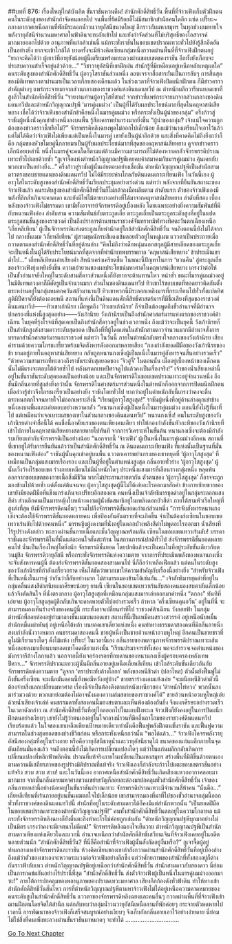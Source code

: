 ##บทที่ 876: เรื่องใหญ่ใกล้บังเกิด ขั้นราชันหวนคืน!
สำนักศักดิ์สิทธิ์วั่น
พื้นที่ที่จ้าวเฟิงเก็บตัวฝึกตน คนในระดับสูงของสำนักกำจัดคนออกไป จนพื้นที่รัศมีร้อยลี้ไม่มีสมาชิกสำนักคนใดอีก
แซ่ด เปรี๊ยะ~
กลางอากาศเหนือลานที่พักมีระลอกน้ำวนวายุอัสนีขนาดใหญ่ ลึกราวกับมหาสมุทร ในทุกช่วงลมหายใจ พลังวายุอัสนีจำนวนมหาศาลในฟ้าดินจะทะลักเข้าไป และยังกำจัดส่วนที่ไม่บริสุทธิ์ของไอสวรรค์มากมายออกไปด้วย
อานุภาพที่แก่กล้าเช่นนี้ แม้กระทั่งราชันในขอบเขตปราณเทวะทั่วไปยังรู้สึกอึดอัดเป็นอย่างยิ่ง ยากจะเข้าใกล้ได้
บางครั้งจะมีห้วงคิดเซียนกลุ่มหนึ่งกวาดผ่านพื้นที่ที่จ้าวเฟิงฝึกตนอยู่
“ยากจะคิดได้ว่า ผู้เยาว์ที่อายุยังน้อยผู้นี้เตรียมพร้อมทะลวงผ่านขอบเขตของราชัน อีกทั้งยังเกือบจะประสบความสำเร็จอยู่แล้วด้วย…”
“วิชาวายุอัสนีที่เขาฝึกฝน สำนักรู้ที่มีเหมือนอยู่เหนือหลักเหตุผลใด”
คนระดับสูงของสำนักศักดิ์สิทธิ์วั่น ผู้อาวุโสราชันส่วนหนึ่ง ลอบเจรจาสื่อสารกันเป็นการลับๆ
การสิ้นสุดของมิติเทพลวงตาผ่านมาเป็นเวลาเกือบสองเดือนแล้ว
ในช่วงเวลาที่จ้าวเฟิงปิดผนึกฝึกตน ก็มีข่าวคราวสำคัญต่างๆ แพร่กระจายมาจากส่วนกลางของราชวงศ์แห่งดินแดนทวีป
ณ ตำหนักผลึกวารีบนยอดเขาที่สูงลิ่วในสำนักศักดิ์สิทธิ์วั่น
“รายงานท่านผู้อาวุโสที่สาม! จากข่าวที่แพร่กระจายมาจากส่วนกลางของดินแดนทวีปและตำหนักวิญญาณปฐพี ‘มารคู่ผมม่วง’ เป็นผู้ที่ได้รับผลประโยชน์มากที่สุดในคฤหาสน์เสียหยาง เชื่อได้ว่าจ้าวเฟิงของสำนักข้าคือหนึ่งในมารคู่ผมม่วง หรือกระทั่งเป็นผู้นำของกลุ่ม”
ครึ่งก้าวสู่ราชันผู้หนึ่งนั่งคุกเข่าข้างหนึ่งลงบนพื้น รู้สึกเคารพยำเกรงมากยิ่งขึ้น
“ผู้นำของกลุ่ม? เจ้าแน่ใจความถูกต้องของข่าวคราวนี้หรือไม่?”
จักรพรรดิหลิงฉยงพูดไม่ออกไปเล็กน้อย
ถึงแม้ว่านางเตรียมใจเอาไว้แล้ว แต่ไม่ได้คิดว่าจ้าวเฟิงไม่เพียงแต่เป็นหนึ่งในมารคู่ เขายังเป็นผู้นำอีกด้วย
และสิ่งที่คาดคิดไม่ถึงยิ่งกว่าก็คือ กลุ่มของหัวขโมยคู่นี้กลายมาเป็นผู้รับผลประโยชน์มากที่สุดของคฤหาสน์เสียหยาง
ดูจากข่าวคราวเล็กน้อยเหล่านี้ หนึ่งในมารคู่จะคนใดก็ตามแต่ล้วนมีความสามารถที่ไม่ต้องหวาดกลัวจักรพรรดิปราณเทวะทั่วไปเลยด้วยซ้ำ
“กูเจาจื้อแห่งตำหนักวิญญาณปฐพีเคยคบค้าสมาคมกับมารคู่ผมม่วง คุ้นเคยกับพวกเขาเป็นอย่างยิ่ง…”
ครึ่งก้าวสู่ราชันผู้นั้นเอ่ยตอบอย่างเชื่อมั่น
ตำหนักวิญญาณปฐพีเป็นสำนักสามดาวตรงขอบชายแดนของดินแดนทวีป ไม่ได้มีระยะห่างไกลกับดินแดนเกาะเทียนเฟิง
ในวันนี้เอง
ผู้อาวุโสในระดับสูงของสำนักศักดิ์สิทธิ์วั่นเรียกประชุมอย่างเร่งด่วน
แต่ทว่า หลังจากที่ยืนยันสถานะของจ้าวเฟิงแล้ว คนระดับสูงของสำนักศักดิ์สิทธิ์วั่นก็ไม่กล้าลงมือผลีผลาม
ลำดับแรก ตัวของจ้าวเฟิงเองมีพลังที่ลึกล้ำเกินจะคาดเดา และยังมีไพ่ไม้ตายบางอย่างที่ได้มาจากคฤหาสน์เสียหยาง
ลำดับที่สอง เบื้องหลังของจ้าวเฟิงไม่ธรรมดา เขามีทั้งอาจารย์จักรพรรดิอยู่เบื้องหลัง โดยเฉพาะอย่างยิ่งความสัมพันธ์ที่มีกับหนานเฟิงอ๋อง
ลำดับสาม ความสัมพันธ์กับตระกูลเถี่ย
ตระกูลเถี่ยเป็นตระกูลระดับสูงที่อยู่ในแปดตระกูลชนชั้นสูงของราชวงศ์ เป็นถึงปราการต้านทานราชวงศ์จันทราทมิฬทางทิศตะวันตกเฉียงเหนือ
‘เถี่ยหลีเทียน’ ผู้เป็นจักรพรรดิแห่งตระกูลเถี่ยพำนักอยู่ใกล้สำนักศักดิ์สิทธิ์วั่น จนถึงตอนนี้ยังไม่ได้จากไป
กลางชั้นเมฆ
‘เถี่ยหลีเทียน’ ผู้สวมชุดนักรบสีแดงเข้มลอยตัวอยู่ในหมู่เมฆ แววตาเป็นประกายเมื่อกวาดตามองสำนักศักดิ์สิทธิ์วั่นที่อยู่ด้านล่าง
“คิดไม่ถึงว่าเด็กหนุ่มนอกสกุลผู้มีสายเลือดของตระกูลเถี่ยจะเป็นหนึ่งในผู้ได้รับประโยชน์มากที่สุดจากที่พำนักเทพบรรพกาล ‘คฤหาสน์เสียหยาง’ ข้าประเมินเขาต่ำไป…”
เถี่ยหลีเทียนเอ่ยเสียงต่ำ สีหน้าเคร่งเครียดขึ้น
ในขณะนี้ปัญหาในการ ‘หวนคืน’ สู่ตระกูลเถี่ยของจ้าวเฟิงยุ่งเหยิงยิ่งขึ้น
ความเย้ายวนของผลประโยชน์มหาศาลในคฤหาสน์เสียหยาง เกรงว่าต่อให้เป็นขั้วอำนาจยิ่งใหญ่ในระดับสามสี่ดาวส่วนหนึ่งก็ยังยากจะต้านทานไหว
หนำซ้ำ ขณะที่มารคู่ผมม่วงอยู่ในมิติเทพลวงตาก็มีศัตรูเป็นจำนวนมาก
ส่วนในของดินแดนทวีป ทิวเขาไร้ขอบเขตที่ทอดยาวติดกันตั้งตระหง่านอยู่ในกลุ่มหมอกควันสลัวมานานปี
ทิวเขาพวกนี้มีระลอกเพลิงมารที่กระเทือนไปทั่วทั้งแปดทิศ ภูติผีปีศาจก็ยังต้องถอยหนี
สถานที่แห่งนี้เป็นดินแดนศักดิ์สิทธิ์ศาสตร์มารที่มีชื่อเสียงที่สุดของราชวงศ์ดินแดนทวีป——ทิวเขาเก้านิรย
เมื่อพูดถึง ‘ทิวเขาเก้านิรย’ ก็จำเป็นต้องพูดถึงขั้วอำนาจที่มีอำนาจปกครองที่แห่งนี้สูงสุดอย่าง——วังเก้านิรย
วังเก้านิรยเป็นถึงสำนักศาสตร์มารแห่งแรกของราชวงศ์ต้าเฉียน ในยุคที่รุ่งโรจน์ที่สุดเคยเป็นถึงสำนักสี่ดาวอยู่ในช่วงเวลาหนึ่ง
ถึงแม้ว่าจะเป็นยุคนี้ วังเก้านิรยก็เป็นสำนักสูงส่งสามดาวระดับสุดยอด เป็นถึงที่ที่ผู้โดดเด่นในสำนักสามดาวจำนวนมากมีอำนาจสั่งการบรรดาสำนักศาสตร์มารและราชวงศ์
แต่ทว่า ในวันนี้
ภายในตำหนักลับตรงใจกลางของวังเก้านิรย เสียงคำรามด้วยความโกรธเกรี้ยวพร้อมจิตสังหารดังออกมาหลายเสียง
“กองกำลังยอดฝีมือของวังเก้านิรยของข้า ยามอยู่ภายในคฤหาสน์เสียหยาง กลับถูกหนานกงเซิ่งผู้เป็นหนึ่งในมารคู่สังหารจนสิ้นอย่างรวดเร็ว”
“ด้วยความสามารถที่ทะลวงถึงราชันระดับสุดยอดของ ‘จิวอู๋จี้’ ในตอนนั้น เมื่ออยู่เบื้องหน้าของเด็กคนนั้นไม่มีแรงจะตอบโต้ด้วยซ้ำไป พลังมรดกเทพปีศาจดูไปแล้วคงเป็นเรื่องจริง!”
เจ้าของน้ำเสียงเหล่านี้อยู่ในขั้นราชันระดับสุดยอดเป็นอย่างน้อย และเป็นจักรพรรดิในขอบเขตปราณเทวะอยู่จำนวนหนึ่ง ถึงขั้นมีกลิ่นอายที่สูงส่งยิ่งกว่านั้น
จักรพรรดิในศาสตร์มารส่วนหนึ่งในตำหนักก็ออกจากการปิดผนึกฝึกตน เมื่อล่วงรู้ข่าวจึงโกรธเกรี้ยวเป็นอย่างยิ่ง
ราชันโดยทั่วไป หากว่าอยู่ในตำหนักลับนี้เกรงว่าคงจะตื่นตระหนกตกใจจนหายใจไม่ออกเพราะสิ่งนี้
“เรียนผู้อาวุโสสูงสุด!”
ราชันผู้หนึ่งที่อยู่ด้านล่างคุกเข่าข้างหนึ่งลงบนพื้นและเอ่ยตอบอย่างหวาดกลัว “หนานกงเซิ่งผู้เป็นหนึ่งในมารคู่ผมม่วง ตอนนี้ยังไม่รู้ที่มาที่ไป แต่เหมือนว่าเจอเบาะแสของเขาในส่วนกลางของดินแดนทวีป”
หนานกงเซิ่ง!
คนในระดับสูงของวังเก้านิรยต่างจำชื่อนี้ได้
คนชื่อนี้อาศัยแรงของตนเพียงคนเดียว ทำให้กองกำลังชั้นหัวกะทิของวังเก้านิรยที่เข้าไปภายในคฤหาสน์เสียหยางสลายหายไปทันที
จากการวิเคราะห์ในขั้นต้น หนานกงเซิ่งจะต้องมีกำลังรบเทียบเท่ากับจักรพรรดิเป็นอย่างน้อย
“นอกจากนี้ ‘จ้าวเฟิง’ ผู้เป็นหนึ่งในมารคู่ผมม่วงอีกคน สถานที่ที่เขาอยู่ได้รับการยืนยันแล้วว่าเป็นสำนักศักดิ์สิทธิ์วั่น ณ ดินแดนเกาะเทียนเฟิง ที่แห่งนั้นเป็นฐานที่มั่นของหนานเฟิงอ๋อง”
ราชันผู้นั้นคุกเข่าอยู่บนพื้น
แววตาเคารพยำเกรงของเขาหยุดที่ ‘ผู้อาวุโสสูงสุด’ ที่เหมือนเป็นกลุ่มแสงมารเรืองรอง และเป็นผู้ที่อยู่ในตำแหน่งสูงสุด
กลิ่นอายทั่วร่าง ‘ผู้อาวุโสสูงสุด’ ผู้นั้นเวิ้งว้างไร้ขอบเขต ร่างกายเหมือนไม่มีน้ำหนักใดๆ ประหนึ่งแสงมารที่เลือนรางกลุ่มหนึ่ง หลุดพ้นออกจากขอบเขตของกายเนื้อสิ่งมีชีวิต
หากไม่ประสานสายตากัน ตัวตนของ ‘ผู้อาวุโสสูงสุด’ ก็อาจจะถูกมองข้ามไปด้วยซ้ำ
แต่ตั้งแต่ต้นจนจบ ผู้อาวุโสสูงสุดผู้นี้ไม่ได้เอ่ยอะไรออกมาสักคำ
ข้างกายซ้ายขวาของเขายังมียอดฝีมือที่แข็งแกร่งเกินจะเปรียบอีกสองคน คนหนึ่งเป็นเจ้าลัทธิมารชุดดำอยู่ในกลุ่มระลอกแสงสีดำ ส่วนอีกคนเป็นมารหญิงใบหน้างดงามผู้นั่งขัดสมาธิอยู่ในเพลิงดอกบัวสีดำ
ภายใต้สามหัวเรือใหญ่ที่สูงส่งที่สุด ยังมีจักรพรรดิคนอื่นๆ รวมไปถึงจักรพรรดิชั้นยอดเก่าแก่ส่วนหนึ่ง
“การจับสังหารหนานกงเซิ่งจะต้องใช้จักรพรรดิชั้นยอดหลายคน เพื่อป้องกันอันตรายที่จะเกิดขึ้น จำเป็นต้องส่งเซียนในขอบเขตเทวาเร้นลับไปด้วยคนหนึ่ง”
มารหญิงผู้งดงามที่นั่งอยู่ในดอกบัวเพลิงสีดำไม่พูดอะไรออกมา น้ำเสียงที่ไร้รูปร่างดังกล่าว ทะลวงผ่านชั้นกายเนื้อและชั้นวิญญาณพร้อมกัน
เซียนในขอบเขตเทวาเร้นลับ!
บรรดาราชันและจักรพรรดิในที่นั้นแต่ละคนใจสั่นสะท้าน
ในสถานการณ์ปกติทั่วไป ส่งจักรพรรดิชั้นยอดหลายคนไป นั่นเป็นเรื่องใหญ่โตยิ่งนัก
จักรพรรดิชั้นยอด โดยปกติแล้วจะเป็นคนในที่อยู่ระดับขั้นเดียวกับตวนมู่ชิง จักรพรรดิวายุอัสนี หรือกระทั่งจักรพรรดิแห่งความตาย
จากการที่ประเมินพลังของหนานกงเซิ่ง จะจับสังหารคนผู้นี้ ต้องส่งจักรพรรดิชั้นยอดสองสามคนไป นี่ก็ถือว่าเหลือเฟือแล้ว
แต่คนในระดับสูงของวังเก้านิรยที่กำลังเกรี้ยวกราด เห็นได้ชัดว่าพวกเขาให้ความสำคัญกับเรื่องนี้อย่างยิ่ง
“สำหรับจ้าวเฟิงที่เป็นหนึ่งในมารคู่ ว่ากันว่าลี้ลับอย่างมาก ไม่สามารถมองข้ามได้เช่นกัน…”
เจ้าลัทธิมารชุดดำที่อยู่ในกลุ่มคลื่นแสงสีดำสนิทผงกศีรษะน้อยๆ
ยามนี้ เซียนในขอบเขตเทวาเร้นลับสองคนมองสบตากันเล็กน้อย แล้วจึงตัดสินใจ
ที่นั่งตรงกลาง ผู้อาวุโสสูงสุดที่เหมือนกลุ่มแสงมารเอ่ยออกมาคำหนึ่ง “ตกลง”
ทันทีที่เอ่ยจบ ผู้อาวุโสสูงสุดผู้ลึกลับเกินจะคาดหายตัวไปอย่างรวดเร็ว
ถ้าหาก ‘ครึ่งเซียนคุนอวิ๋น’ อยู่ในที่นี่ จะสามารถมองเห็นร่างจริงของคนผู้นี้ กระทั่งอาจเปลี่ยนท่าทีไป
ราชวงศ์ต้าเฉียน วังลอยฟ้า
ในกลุ่มตำหนักที่ลอยล่องอยู่ท่ามกลางชั้นเมฆบนยอดเขา
สถานที่นี้เป็นเหมือนสรวงสวรรค์ อยู่เหนือนับหมื่นสำนักหมื่นเผ่าพันธุ์ อยู่เหนือใต้หล้า
บนยอดเขาเดี่ยวแห่งหนึ่ง
คนท่าทางธรรมดาสองคนที่มีกลิ่นอายนิ่งสงบกำลังนั่งวางหมาก
คนธรรมดาสองคนนี้ ชายผู้หนึ่งเป็นชายอ้วนหน้าอวบหูใหญ่ อีกคนเป็นชายชราที่ดูไม่มีเรี่ยวแรงใดๆ ดั่งไม้แห้ง
เปรี๊ยะ!
ในเวลานี้เอง กลิ่นอายของพลานุภาพจักรพรรดิปราณเทวะเส้นหนึ่งลอยลงมาเยือนบนยอดเขาโดดเดี่ยวแห่งนั้น
“เรียนปรมาจารย์ทั้งสอง พอจะสำรวจเจอตำแหน่งของมังกรวารีล้างโลกาแล้ว นอกจากนี้ยังเจอร่องรอยที่กบดานของหนานกงเซิ่งผู้ครอบครองพลังเทพปีศาจ…”
จักรพรรดิปราณะเทวะผู้นั้นมีกลิ่นอายอยู่เหนือเถี่ยหลีเทียน เข้าใกล้ระดับขั้นเดียวกันกับจักรพรรดิแห่งความตาย
“ดูจาก ‘ตราประทับล้างโลกา’ พลังของหนีชิวดำ (ปลาไหล) ตัวนั้นยังฟื้นฟูไม่ถึงขั้นครึ่งเซียน จะผนึกมันตอนนี้ยังพอมีหวังอยู่บ้าง”
ชายชราร่างผอมแห้งเอ่ย
“จะผนึกหนีชิวดำตัวนี้ต้องจ่ายสิ่งแลกเปลี่ยนมหาศาล เรื่องนี้จำเป็นต้องดึงตาแก่หนังเหนียวของ ‘ตำหนักไท่หวง’ พวกนั้นลงมาร่วมวงด้วย พวกเขาย่อมต้องไม่อาจนั่งมองความล่มสลายของราชวงศ์ได้”
ชายอ้วนหน้าอวบหูใหญ่เอ่ยด้วยน้ำเสียงเจ้าเล่ห์
คนธรรมดาทั้งสองคนนี้มองสบตาและเห็นพ้องต้องกันยิ่ง จึงผงกศีรษะอย่างรวดเร็ว
ในเวลาดังกล่าว
ณ สำนักศักดิ์สิทธิ์วั่นที่อยู่ไกลออกไปในแถบฝั่งทะเล จ้าวเฟิงก็ยังคงอยู่ในการปิดผนึกฝึกตนอย่างเงียบๆ
เขายังไม่รู้ว่าตนเองอยู่ในใจกลางน้ำวนที่มีคลื่นถาโถมของราชวงศ์ดินแดนทวีปเรียบร้อยแล้ว
ในใจของเขาเหลือเพียงเป้าหมายเดียวเท่านั้นคือฟื้นฟูพลังฝึกตนขั้นราชัน และฟื้นฟูความสามารถในช่วงสุดยอดของช่วงชีวิตก่อน หรือกระทั่งเหนือกว่านั้น
“พอได้แล้ว…”
จ้าวเฟิงโคจรพลังวายุอัสนีสองกลุ่มที่อยู่ในร่างกาย หรือคือวายุอัสนีธาตุน้ำและวายุอัสนีธาตุไม้
ขนาดของแก่นผลึกภายในจุดตันเถียนมั่นคงแล้ว จนถึงตอนนี้ยังไม่เกิดการเปลี่ยนแปลงใดๆ
แต่ว่าในแก่นผลึกกลับเกิดการเปลี่ยนแปลงที่พลิกฟ้าพลิกดิน ปราณที่แท้จริงภายในเปลี่ยนเป็นมหาสมุทร สร้างพื้นที่มิติขึ้นด้วยตนเอง
ตามความมีเสถียรภาพของรูปร่างมิติปราณที่แท้จริง จ้าวเฟิงเองก็กำลังจะก้าวไปแตะขอบเขตราชันอย่างแท้จริง
สวบ สวบ สวบ!
และในวันนี้เอง อากาศเหนือสำนักศักดิ์สิทธิ์วั่นเกิดเสียงแหวกอากาศลอยมามากมาย
จากนั้นกลิ่นอายมหาศาลชวนเขย่าขวัญก็ลอยละล่องมาปกคลุมทั่วสำนักศักดิ์สิทธิ์วั่น
เจ้าของกลิ่นอายเหล่านี้อย่างน้อยอยู่ในขั้นราชันปราณเทวะ จักรพรรดิปราณเทวะมีจำนวนสี่ห้าคน
“นั่นคือ…”
เถี่ยหลีเทียนที่เร้นกายอยู่บนชั้นเมฆตกใจไปเล็กน้อย
เขาสามารถมองที่มาที่ไปของขั้วอำนาจกลุ่มนี้ออก
ทั่วทั้งราชวงศ์ของดินแดนทวีปนี้ สำนักที่อยู่ในระดับสามดาวได้ก็คงมีแต่สำนักพวกนั้น
“เป็นยอดฝีมือในขอบเขตปราณเทวะของตำหนักวิญญาณปฐพี!”
คนทั้งสำนักศักดิ์สิทธิ์วั่นตกอยู่ในความโกลาหล แม้กระทั่งจักรพรรดิหลิงฉยงก็ยังตื่นตะลึงทำอะไรไม่ค่อยถูกเช่นกัน
“ตำหนักวิญญาณปฐพีบุกมาอย่างไม่เป็นมิตร เกรงว่าคงจะมีเจตนาไม่ดีแน่!”
จักรพรรดิหลิงฉยงใจเย็นวาบ
ตำหนักวิญญาณปฐพีเป็นสำนักสามดาวเพียงแห่งเดียวในละแวกนี้ อำนาจเหนือกว่าสำนักศักดิ์สิทธิ์เสวียนเจินที่จ้าวเฟิงเคยอยู่ในอดีตหลายส่วนนัก
“สำนักศักดิ์สิทธิ์วั่น? ที่นี่ก็คือสำนักที่จ้าวเฟิงผู้นั้นสังกัดอยู่งั้นหรือ?”
กูเจาจื้อผู้อยู่ท่ามกลางเหล่าจักรพรรดิและราชัน ห้วงคิดเซียนของเขากำลังกวาดผ่านสำนักศักดิ์สิทธิ์วั่นที่อยู่เบื้องล่าง
ถึงแม้ว่าตัวของเขาเองจะหวาดระแวงต่อจ้าวเฟิงอย่างลึกซึ้ง
แต่ว่าศักยภาพของสำนักที่ทั้งสองอยู่ก็ต่างกันราวฟ้ากับเหว
ตำหนักวิญญาณปฐพีอยู่เหนือกว่าสำนักศักดิ์สิทธิ์วั่น สำนักสามดาวกับสองดาว นี่ย่อมเป็นการกดข่มกันอย่างไร้ปรานีที่สุด
“สำนักศักดิ์สิทธิ์วั่น ส่งตัวจ้าวเฟิงผู้เป็นหนึ่งในมารคู่ผมม่วงออกมาซะ!”
ภายใต้การปกคลุมของพลานุภาพของปราณเทวะมหาศาล เสียงกึกก้องดังทั่วฟ้าดิน ทำให้ทางเข้าสำนักศักดิ์สิทธิ์วั่นสั่นไหว
การที่ตำหนักวิญญาณปฐพีตามหาจ้าวเฟิงไม่ได้อยู่เหนือความคาดหมายของคนระดับสูงในสำนักศักดิ์สิทธิ์วั่น
แววตาของจักรพรรดิหลิงฉยงและคนอื่นๆ กวาดผ่านพื้นที่ที่จ้าวเฟิงเข้าฌานฝึกตนโดยจิตใต้สำนึก แต่กลับพบว่ากลุ่มน้ำวนวายุอัสนีเหนือลานที่พักค่อยๆ กระจายตัวหดหายไป
เวลานี้ การพัฒนาของจ้าวเฟิงก็เสร็จสมบูรณ์อย่างเงียบๆ จึงเก็บกักกลิ่นอายเอาไว้อย่างง่ายดาย
นี่ย่อมไม่ใช่สิ่งที่คนเพิ่งทะลวงผ่านขั้นราชันมาหมาดๆ จะทำได้
………………………….


[Go To Next Chapter]( ./114.md)